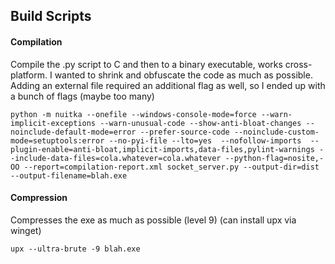 ## Build Scripts



#### Compilation
Compile the .py script to C and then to a binary executable, works cross-platform.
I wanted to shrink and obfuscate the code as much as possible. 
Adding an external file required an additional flag as well, so I ended up with a bunch of flags (maybe too many)


```
python -m nuitka --onefile --windows-console-mode=force --warn-implicit-exceptions --warn-unusual-code --show-anti-bloat-changes --noinclude-default-mode=error --prefer-source-code --noinclude-custom-mode=setuptools:error --no-pyi-file --lto=yes  --nofollow-imports  --plugin-enable=anti-bloat,implicit-imports,data-files,pylint-warnings --include-data-files=cola.whatever=cola.whatever --python-flag=nosite,-OO --report=compilation-report.xml socket_server.py --output-dir=dist --output-filename=blah.exe
```

#### Compression

Compresses the exe as much as possible (level 9) (can install upx via winget)
```
upx --ultra-brute -9 blah.exe
```